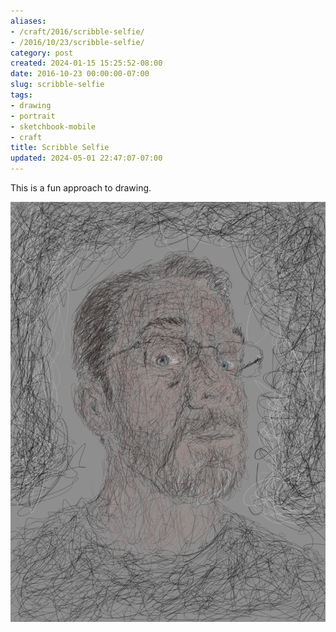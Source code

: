 ```yaml
---
aliases:
- /craft/2016/scribble-selfie/
- /2016/10/23/scribble-selfie/
category: post
created: 2024-01-15 15:25:52-08:00
date: 2016-10-23 00:00:00-07:00
slug: scribble-selfie
tags:
- drawing
- portrait
- sketchbook-mobile
- craft
title: Scribble Selfie
updated: 2024-05-01 22:47:07-07:00
---
```


This is a fun approach to drawing.

![attachments/img/2016/cover-2016-10-23.png](../../../attachments/img/2016/cover-2016-10-23.png)